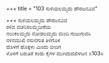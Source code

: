 +++
title = "103 ಸುಳಿಯಲಮ್ಮದು ಪೌರಜನವಿವ"

+++
ಸುಳಿಯಲಮ್ಮದು ಪೌರಜನವಿವ  
ರಳಿವ ವಚನಿಸಲಮ್ಮದೀಕೆಯ  
ನಲುಕಲಮ್ಮದು ನೋಡಲಮ್ಮದು ಮಂದಿ ಗುಜುಗುಜಿಸಿ  
ನಳಿನಮುಖಿ ನಸುನಗುತ ತಿಳಿಗೊಳ  
ದೊಳಗೆ ಹೊಕ್ಕಳು ಮಿಂದು ಬೀದಿಗ  
ಳೊಳಗೆ ಬರುತಿರೆ ಕಂಡು ಕೈಗಳ ಮುಗಿದುದಖಿಳಜನ     ॥103॥